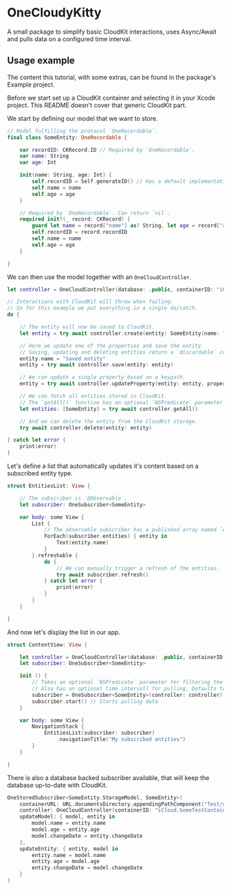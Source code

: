 # OneCloudyKitty
A small package to simplify basic CloudKit interactions, uses Async/Await and pulls data on a configured time interval.

## Usage example

The content this tutorial, with some extras, can be found in the package's Example project.

Before we start set up a CloudKit container and selecting it in your Xcode project. This README doesn't cover that generic CloudKit part.

We start by defining our model that we want to store.
```swift
// Model fulfilling the protocol `OneRecordable`.
final class SomeEntity: OneRecordable {

    var recordID: CKRecord.ID // Required by `OneRecordable`.
    var name: String
    var age: Int

    init(name: String, age: Int) {
        self.recordID = Self.generateID() // Has a default implementation in `OneRecordable`.
        self.name = name
        self.age = age
    }

    // Required by `OneRecordable`. Can return `nil`.
    required init?(_ record: CKRecord) {
        guard let name = record["name"] as? String, let age = record["age"] as? Int else { return nil }
        self.recordID = record.recordID
        self.name = name
        self.age = age
    }

}
```

We can then use the model together with an `OneCloudController`.
```swift
let controller = OneCloudController(database: .public, containerID: "iCloud.SomeTestContainer")

// Interactions with CloudKit will throw when failing.
// So for this example we put everything in a single do/catch.
do {

    // The entity will now be saved to CloudKit.
    let entity = try await controller.create(entity: SomeEntity(name: "Some entity", age: 41))

    // Here we update one of the properties and save the entity.
    // Saving, updating and deleting entities return a `discardable` copy of the entity.
    entity.name = "Saved entity"
    entity = try await controller.save(entity: entity)

    // We can update a single property based on a keypath.
    entity = try await controller.updateProperty(entity: entity, property: \.age, value: 42)

    // We can fetch all entities stored in CloudKit.
    // The `getAll()` function has an optional `NSPredicate` parameter for filtering the result.
    let entities: [SomeEntity] = try await controller.getAll()

    // And we can delete the entity from the CloudKit storage.
    try await controller.delete(entity: entity)

} catch let error {
    print(error)
}
```

Let's define a list that automatically updates it's content based on a subscribed entity type.
```swift
struct EntitiesList: View {

    // The subscriber is `@Observable`.
    let subscriber: OneSubscriber<SomeEntity>

    var body: some View {
        List {
            // The observable subscriber has a published array named `entities`.
            ForEach(subscriber.entities) { entity in
                Text(entity.name)
            }
        }.refreshable {
            do {
                // We can manually trigger a refresh of the entities.
                try await subscriber.refresh()
            } catch let error {
                print(error)
            }
        }
    }

}
```

And now let's display the list in our app.
```swift
struct ContentView: View {

    let controller = OneCloudController(database: .public, containerID: "iCloud.SomeTestContainer")
    let subscriber: OneSubscriber<SomeEntity>

    init () {
        // Takes an optional `NSPredicate` parameter for filtering the fetched entities.
        // Also has an optional time intervall for pulling. Defaults to `5` minutes.
        subscriber = OneSubscriber<SomeEntity>(controller: controller)
        subscriber.start() // Starts pulling data
    }

    var body: some View {
        NavigationStack {
            EntitiesList(subscriber: subscriber)
                .navigationTitle("My subscribed entities")
        }
    }

}
```

There is also a database backed subscriber available, that will keep the database up-to-date with CloudKit.
```swift
OneStoredSubscriber<SomeEntity.StorageModel, SomeEntity>(
    containerURL: URL.documentsDirectory.appendingPathComponent("Test/database.sqlite"),
    controller: OneCloudController(containerID: "iCloud.SomeTestContainer"),
    updateModel: { model, entity in
        model.name = entity.name
        model.age = entity.age
        model.changeDate = entity.changeDate
    },
    updateEntity: { entity, model in
        entity.name = model.name
        entity.age = model.age
        entity.changeDate = model.changeDate
    }
)
```
